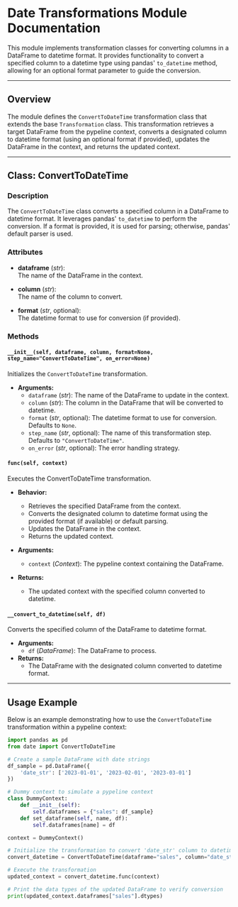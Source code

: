 # Date Transformations Module Documentation

This module implements transformation classes for converting columns in a DataFrame to datetime format. It provides functionality to convert a specified column to a datetime type using pandas' `to_datetime` method, allowing for an optional format parameter to guide the conversion.

---

## Overview

The module defines the `ConvertToDateTime` transformation class that extends the base `Transformation` class. This transformation retrieves a target DataFrame from the pypeline context, converts a designated column to datetime format (using an optional format if provided), updates the DataFrame in the context, and returns the updated context.

---

## Class: ConvertToDateTime

### Description

The `ConvertToDateTime` class converts a specified column in a DataFrame to datetime format. It leverages pandas' `to_datetime` to perform the conversion. If a format is provided, it is used for parsing; otherwise, pandas' default parser is used.

### Attributes

- **dataframe** (*str*):  
  The name of the DataFrame in the context.

- **column** (*str*):  
  The name of the column to convert.

- **format** (*str*, optional):  
  The datetime format to use for conversion (if provided).

### Methods

#### `__init__(self, dataframe, column, format=None, step_name="ConvertToDateTime", on_error=None)`

Initializes the `ConvertToDateTime` transformation.

- **Arguments:**
  - `dataframe` (*str*): The name of the DataFrame to update in the context.
  - `column` (*str*): The column in the DataFrame that will be converted to datetime.
  - `format` (*str*, optional): The datetime format to use for conversion. Defaults to `None`.
  - `step_name` (*str*, optional): The name of this transformation step. Defaults to `"ConvertToDateTime"`.
  - `on_error` (*str*, optional): The error handling strategy.

#### `func(self, context)`

Executes the ConvertToDateTime transformation.

- **Behavior:**
  - Retrieves the specified DataFrame from the context.
  - Converts the designated column to datetime format using the provided format (if available) or default parsing.
  - Updates the DataFrame in the context.
  - Returns the updated context.

- **Arguments:**
  - `context` (*Context*): The pypeline context containing the DataFrame.

- **Returns:**
  - The updated context with the specified column converted to datetime.

#### `__convert_to_datetime(self, df)`

Converts the specified column of the DataFrame to datetime format.

- **Arguments:**
  - `df` (*DataFrame*): The DataFrame to process.
- **Returns:**
  - The DataFrame with the designated column converted to datetime format.

---

## Usage Example

Below is an example demonstrating how to use the `ConvertToDateTime` transformation within a pypeline context:

```python
import pandas as pd
from date import ConvertToDateTime

# Create a sample DataFrame with date strings
df_sample = pd.DataFrame({
    'date_str': ['2023-01-01', '2023-02-01', '2023-03-01']
})

# Dummy context to simulate a pypeline context
class DummyContext:
    def __init__(self):
        self.dataframes = {"sales": df_sample}
    def set_dataframe(self, name, df):
        self.dataframes[name] = df

context = DummyContext()

# Initialize the transformation to convert 'date_str' column to datetime
convert_datetime = ConvertToDateTime(dataframe="sales", column="date_str", format="%Y-%m-%d")

# Execute the transformation
updated_context = convert_datetime.func(context)

# Print the data types of the updated DataFrame to verify conversion
print(updated_context.dataframes["sales"].dtypes)